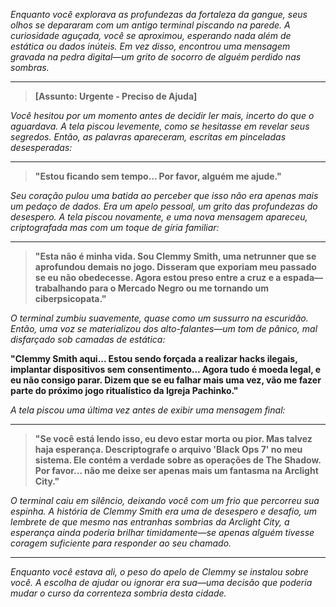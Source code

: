 _Enquanto você explorava as profundezas da fortaleza da gangue, seus olhos se depararam com um antigo terminal piscando na parede. A curiosidade aguçada, você se aproximou, esperando nada além de estática ou dados inúteis. Em vez disso, encontrou uma mensagem gravada na pedra digital—um grito de socorro de alguém perdido nas sombras._

---

> **[Assunto: Urgente - Preciso de Ajuda]**

_Você hesitou por um momento antes de decidir ler mais, incerto do que o aguardava. A tela piscou levemente, como se hesitasse em revelar seus segredos. Então, as palavras apareceram, escritas em pinceladas desesperadas:_

---

> **"Estou ficando sem tempo... Por favor, alguém me ajude."**

_Seu coração pulou uma batida ao perceber que isso não era apenas mais um pedaço de dados. Era um apelo pessoal, um grito das profundezas do desespero. A tela piscou novamente, e uma nova mensagem apareceu, criptografada mas com um toque de gíria familiar:_

---

> **"Esta não é minha vida. Sou Clemmy Smith, uma netrunner que se aprofundou demais no jogo. Disseram que exporiam meu passado se eu não obedecesse. Agora estou preso entre a cruz e a espada—trabalhando para o Mercado Negro ou me tornando um ciberpsicopata."**

_O terminal zumbiu suavemente, quase como um sussurro na escuridão. Então, uma voz se materializou dos alto-falantes—um tom de pânico, mal disfarçado sob camadas de estática:_

**"Clemmy Smith aqui... Estou sendo forçada a realizar hacks ilegais, implantar dispositivos sem consentimento... Agora tudo é moeda legal, e eu não consigo parar. Dizem que se eu falhar mais uma vez, vão me fazer parte do próximo jogo ritualístico da Igreja Pachinko."**

_A tela piscou uma última vez antes de exibir uma mensagem final:_

---

> **"Se você está lendo isso, eu devo estar morta ou pior. Mas talvez haja esperança. Descriptografe o arquivo 'Black Ops 7' no meu sistema. Ele contém a verdade sobre as operações de The Shadow. Por favor... não me deixe ser apenas mais um fantasma na Arclight City."**

_O terminal caiu em silêncio, deixando você com um frio que percorreu sua espinha. A história de Clemmy Smith era uma de desespero e desafio, um lembrete de que mesmo nas entranhas sombrias da Arclight City, a esperança ainda poderia brilhar timidamente—se apenas alguém tivesse coragem suficiente para responder ao seu chamado._

---

_Enquanto você estava ali, o peso do apelo de Clemmy se instalou sobre você. A escolha de ajudar ou ignorar era sua—uma decisão que poderia mudar o curso da correnteza sombria desta cidade._
